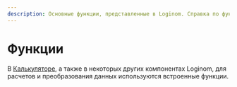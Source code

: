 ```yaml
---
description: Основные функции, представленные в Loginom. Справка по функциям калькулятора и функциям агрегации данных.
---
```

# Функции

В [Калькуляторе](../transformation/calc/README.md), а также в некоторых других компонентах Loginom, для расчетов и преобразования данных используются встроенные функции.
